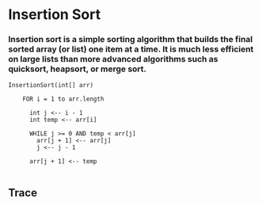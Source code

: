 # Insertion Sort
### Insertion sort is a simple sorting algorithm that builds the final sorted array (or list) one item at a time. It is much less efficient on large lists than more advanced algorithms such as quicksort, heapsort, or merge sort.

```
InsertionSort(int[] arr)

    FOR i = 1 to arr.length

      int j <-- i - 1
      int temp <-- arr[i]

      WHILE j >= 0 AND temp < arr[j]
        arr[j + 1] <-- arr[j]
        j <-- j - 1

      arr[j + 1] <-- temp


```

## Trace

